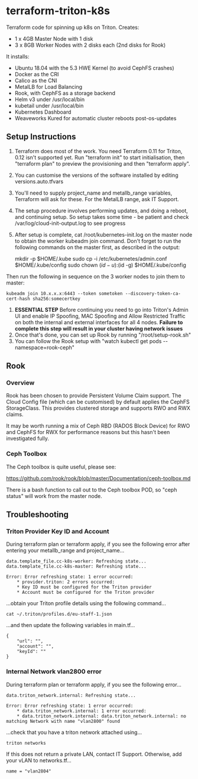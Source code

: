 # terraform-triton-k8s
Terraform code for spinning up k8s on Triton. Creates:

- 1 x 4GB Master Node with 1 disk
- 3 x 8GB Worker Nodes with 2 disks each (2nd disks for Rook)

It installs:

- Ubuntu 18.04 with the 5.3 HWE Kernel (to avoid CephFS crashes)
- Docker as the CRI
- Calico as the CNI
- MetalLB for Load Balancing
- Rook, with CephFS as a storage backend
- Helm v3 under /usr/local/bin
- kubetail under /usr/local/bin
- Kubernetes Dashboard
- Weaveworks Kured for automatic cluster reboots post-os-updates

## Setup Instructions

1. Terraform does most of the work. You need Terraform 0.11 for Triton, 0.12 isn't supported yet. Run "terraform init" to start initialisation, then "terraform plan" to preview the provisioning and then "terraform apply".
1. You can customise the versions of the software installed by editing versions.auto.tfvars
1. You'll need to supply project_name and metallb_range variables, Terraform will ask for these. For the MetalLB range, ask IT Support.
1. The setup procedure involves performing updates, and doing a reboot, and continuing setup. So setup takes some time - be patient and check /var/log/cloud-init-output.log to see progress
1. After setup is complete, cat /root/kubernetes-init.log on the master node to obtain the worker kubeadm join command. Don't forget to run the following commands on the master first, as described in the output:

    mkdir -p $HOME/.kube
    sudo cp -i /etc/kubernetes/admin.conf $HOME/.kube/config
    sudo chown $(id -u):$(id -g) $HOME/.kube/config

Then run the following in sequence on the 3 worker nodes to join them to master:

    kubeadm join 10.x.x.x:6443 --token sometoken --discovery-token-ca-cert-hash sha256:somecertkey

1. **ESSENTIAL STEP** Before continuing you need to go into Triton's Admin UI and enable IP Spoofing, MAC Spoofing and Allow Restricted Traffic on both the internal and external interfaces for all 4 nodes. **Failure to complete this step will result in your cluster having network issues**
1. Once that's done, you can set up Rook by running "/root/setup-rook.sh"
1. You can follow the Rook setup with "watch kubectl get pods --namespace=rook-ceph"

## Rook

### Overview
Rook has been chosen to provide Persistent Volume Claim support. The Cloud Config file (which can be customised) by default applies the CephFS StorageClass. This provides clustered storage and supports RWO and RWX claims.

It may be worth running a mix of Ceph RBD (RADOS Block Device) for RWO and CephFS for RWX for performance reasons but this hasn't been investigated fully.

### Ceph Toolbox

The Ceph toolbox is quite useful, please see:

https://github.com/rook/rook/blob/master/Documentation/ceph-toolbox.md

There is a bash function to call out to the Ceph toolbox POD, so "ceph status" will work from the master node.

## Troubleshooting

### Triton Provider Key ID and Account

During terraform plan or terraform apply, if you see the following error after entering your metallb_range and project_name...

    data.template_file.cc-k8s-worker: Refreshing state...
    data.template_file.cc-k8s-master: Refreshing state...

    Error: Error refreshing state: 1 error occurred:
	    * provider.triton: 2 errors occurred:
	    * Key ID must be configured for the Triton provider
	    * Account must be configured for the Triton provider

...obtain your Triton profile details using the following command...

    cat ~/.triton/profiles.d/eu-staff-1.json

...and then update the following variables in main.tf...

    {
        "url": "",
        "account": "",
        "keyId": ""
    }

### Internal Network vlan2800 error

During terraform plan or terraform apply, if you see the following error...

    data.triton_network.internal: Refreshing state...

    Error: Error refreshing state: 1 error occurred:
	    * data.triton_network.internal: 1 error occurred:
	    * data.triton_network.internal: data.triton_network.internal: no matching Network with name "vlan2800" found
	
...check that you have a triton network attached using...

    triton networks

If this does not return a private LAN, contact IT Support. Otherwise, add your vLAN to networks.tf...

    name = "vlan2804"
